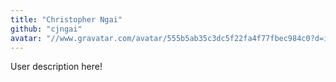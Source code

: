 ```yaml
---
title: "Christopher Ngai"
github: "cjngai"
avatar: "//www.gravatar.com/avatar/555b5ab35c3dc5f22fa4f77fbec984c0?d=identicon"
---
```


User description here!
